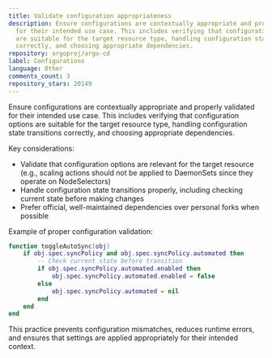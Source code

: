 ```yaml
---
title: Validate configuration appropriateness
description: Ensure configurations are contextually appropriate and properly validated
  for their intended use case. This includes verifying that configuration options
  are suitable for the target resource type, handling configuration state transitions
  correctly, and choosing appropriate dependencies.
repository: argoproj/argo-cd
label: Configurations
language: Other
comments_count: 3
repository_stars: 20149
---
```


Ensure configurations are contextually appropriate and properly validated for their intended use case. This includes verifying that configuration options are suitable for the target resource type, handling configuration state transitions correctly, and choosing appropriate dependencies.

Key considerations:
- Validate that configuration options are relevant for the target resource (e.g., scaling actions should not be applied to DaemonSets since they operate on NodeSelectors)
- Handle configuration state transitions properly, including checking current state before making changes
- Prefer official, well-maintained dependencies over personal forks when possible

Example of proper configuration validation:
```lua
function toggleAutoSync(obj)
    if obj.spec.syncPolicy and obj.spec.syncPolicy.automated then
        -- Check current state before transition
        if obj.spec.syncPolicy.automated.enabled then
            obj.spec.syncPolicy.automated.enabled = false
        else
            obj.spec.syncPolicy.automated = nil
        end
    end
end
```

This practice prevents configuration mismatches, reduces runtime errors, and ensures that settings are applied appropriately for their intended context.